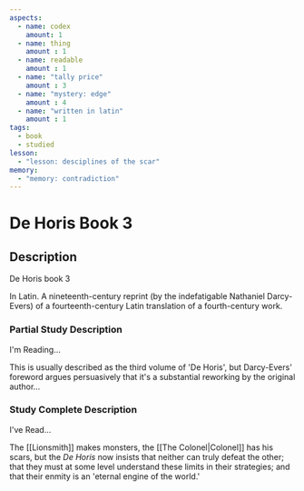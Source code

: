 ```yaml
---
aspects: 
  - name: codex
    amount: 1
  - name: thing
    amount : 1
  - name: readable
    amount : 1
  - name: "tally price"
    amount : 3
  - name: "mystery: edge"
    amount : 4
  - name: "written in latin"
    amount : 1
tags:
  - book
  - studied
lesson:
  - "lesson: desciplines of the scar"
memory:
  - "memory: contradiction"
---
```


# De Horis Book 3

## Description
De Horis book 3

In Latin. A nineteenth-century reprint (by the indefatigable Nathaniel Darcy-Evers) of a fourteenth-century Latin translation of a fourth-century work.
### Partial Study Description
I'm Reading...

This is usually described as the third volume of 'De Horis', but Darcy-Evers' foreword argues persuasively that it's a substantial reworking by the original author…
### Study Complete Description
I've Read...

The [[Lionsmith]] makes monsters, the [[The Colonel|Colonel]] has his scars, but the <i>De Horis</i> now insists that neither can truly defeat the other; that they must at some level understand these limits in their strategies; and that their enmity is an 'eternal engine of the world.'